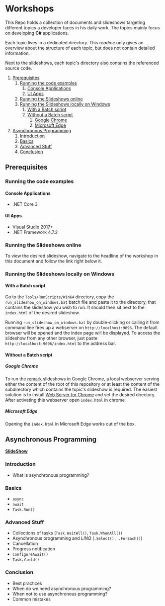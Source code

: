 # Workshops

This Repo holds a collection of documents and slideshows targeting different topics a developer faces in his daily work. The topics mainly focus on developing **C#** applications.

Each topic lives in a dedicated directory. This *readme* only gives an overview about the structure of each topic, but does not contain detailed information.

Next to the slideshows, each topic's directory also contains the referenced source code.

1. [Prerequisites](#prerequisites)
   1. [Running the code examples](#running-the-code-examples)
      1. [Console Applications](#console-applications)
      2. [UI Apps](#ui-apps)
   2. [Running the Slideshows online](#running-the-slideshows-online)
   3. [Running the Slideshows locally on Windows](#running-the-slideshows-locally-on-windows)
      1. [With a Batch script](#with-a-batch-script)
      2. [Without a Batch script](#without-a-batch-script)
         1. [Google Chrome](#google-chrome)
         2. [Microsoft Edge](#microsoft-edge)
2. [Asynchronous Programming](#asynchronous-programming)
   1. [Introduction](#introduction)
   2. [Basics](#basics)
   3. [Advanced Stuff](#advanced-stuff)
   4. [Conclusion](#conclusion)

## Prerequisites

### Running the code examples

#### Console Applications

- .NET Core 3

#### UI Apps

- Visual Studio 2017+
- .NET Framework 4.7.2

### Running the Slideshows online

To view the desired slideshow, navigate to the headline of the workshop in this document and follow the link right below it.

### Running the Slideshows locally on Windows

#### With a Batch script

Go to the `Tools/RunScripts/Win64` directory, copy the `run_slideshow_on_windows.bat` batch file and paste it to the directory, that contains the slideshow you wish to run. It should then sit next to the `index.html` of the desired slideshow.

Running `run_slideshow_on_windows.bat` by double-clicking or calling it from command line fires up a webserver on `http://localhost:9696`. The default browser will be opened and the index page will be displayed. To access the slideshow from any other browser, just paste `http://localhost:9696/index.html` to the address bar.

#### Without a Batch script

##### Google Chrome

To run the [remark](https://github.com/gnab/remark) slideshows in Google Chrome, a local webserver serving either the content of the root of this repository or at least the content of the subdirectory which contains the topic's slideshow is required. The easiest solution is to install [Web Server for Chrome](https://chrome.google.com/webstore/detail/web-server-for-chrome/ofhbbkphhbklhfoeikjpcbhemlocgigb) and set the desired directory. After activating this webserver open `index.html` in chrome

##### Microsoft Edge

Opening the `index.html` in Microsoft Edge works out of the box.

## Asynchronous Programming

[**SlideShow**](https://rodoering.github.io/Workshops/AsynchronousProgramming/index.html)

### Introduction

- What is asynchronous programming?

### Basics

- `async`
- `await`
- `Task.Run()`

### Advanced Stuff

- Collections of tasks (`Task.WaitAll()`, `Task.WhenAll()`)
- Asynchronous programming and *LINQ* (`.Select(), .ForEach()`)
- Cancellation
- Progress notification
- `ConfigureAwait()`
- `Task.Yield()`
  
### Conclusion

- Best practices
- When do we need asynchronous programming?
- When not to use asynchronous programming?
- Common mistakes
